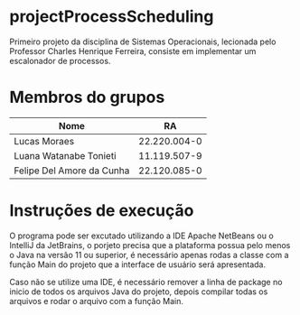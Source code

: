 # projectProcessScheduling
Primeiro projeto da disciplina de Sistemas Operacionais, lecionada pelo Professor Charles Henrique Ferreira, consiste em implementar um escalonador de processos.

# Membros do grupos
| Nome  | RA |
| ------------- | ------------- |
| Lucas Moraes  | 22.220.004-0  |
| Luana Watanabe Tonieti  | 11.119.507-9 |
| Felipe Del Amore da Cunha | 22.120.085-0 |

# Instruções de execução
O programa pode ser excutado utilizando a IDE Apache NetBeans ou o IntelliJ da JetBrains, o porjeto precisa que a plataforma possua pelo menos o Java na versão 11 ou superior, é necessário apenas rodas a classe com a função Main do projeto que a interface de usuário será apresentada.

Caso não se utilize uma IDE, é necessário remover a linha de package no inicio de todos os arquivos Java do projeto, depois compilar todas os arquivos e rodar o arquivo com a função Main.

